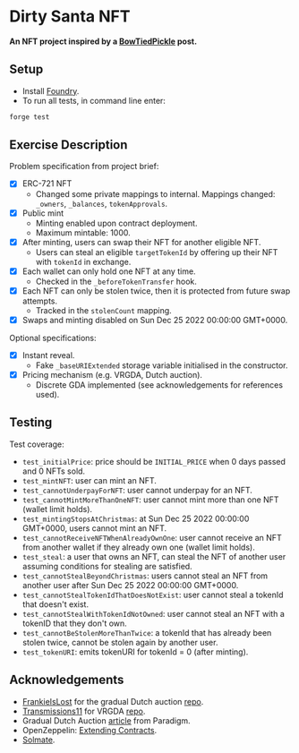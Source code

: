 # Dirty Santa NFT

**An NFT project inspired by a [BowTiedPickle](https://twitter.com/BowTiedPickle/status/1596617232897159168) post.**

## Setup

- Install [Foundry](https://github.com/foundry-rs/foundry).
- To run all tests, in command line enter:

```sh
forge test
```

## Exercise Description

Problem specification from project brief:

- [x] ERC-721 NFT
  - Changed some private mappings to internal. Mappings changed: `_owners`, `_balances`, `tokenApprovals`.
- [x] Public mint
  - Minting enabled upon contract deployment.
  - Maximum mintable: 1000.
- [x] After minting, users can swap their NFT for another eligible NFT.
  - Users can steal an eligible `targetTokenId` by offering up their NFT with `tokenId` in exchange.
- [x] Each wallet can only hold one NFT at any time.
  - Checked in the `_beforeTokenTransfer` hook.
- [x] Each NFT can only be stolen twice, then it is protected from future swap attempts.
  - Tracked in the `stolenCount` mapping.
- [x] Swaps and minting disabled on Sun Dec 25 2022 00:00:00 GMT+0000.

Optional specifications:

- [x] Instant reveal.
  - Fake `_baseURIExtended` storage variable initialised in the constructor.
- [x] Pricing mechanism (e.g. VRGDA, Dutch auction).
  - Discrete GDA implemented (see acknowledgements for references used).

## Testing

Test coverage:

- `test_initialPrice`: price should be `INITIAL_PRICE` when 0 days passed and 0 NFTs sold.
- `test_mintNFT`: user can mint an NFT.
- `test_cannotUnderpayForNFT`: user cannot underpay for an NFT.
- `test_cannotMintMoreThanOneNFT`: user cannot mint more than one NFT (wallet limit holds).
- `test_mintingStopsAtChristmas`: at Sun Dec 25 2022 00:00:00 GMT+0000, users cannot mint an NFT.
- `test_cannotReceiveNFTWhenAlreadyOwnOne`: user cannot receive an NFT from another wallet if they already own one (wallet limit holds).
- `test_steal`: a user that owns an NFT, can steal the NFT of another user assuming conditions for stealing are satisfied.
- `test_cannotStealBeyondChristmas`: users cannot steal an NFT from another user after Sun Dec 25 2022 00:00:00 GMT+0000.
- `test_cannotStealTokenIdThatDoesNotExist`: user cannot steal a tokenId that doesn't exist.
- `test_cannotStealWithTokenIdNotOwned`: user cannot steal an NFT with a tokenID that they don't own.
- `test_cannotBeStolenMoreThanTwice`: a tokenId that has already been stolen twice, cannot be stolen again by another user.
- `test_tokenURI`: emits tokenURI for tokenId = 0 (after minting).

## Acknowledgements

- [FrankieIsLost](https://twitter.com/FrankieIsLost) for the gradual Dutch auction [repo](https://github.com/FrankieIsLost/gradual-dutch-auction).
- [Transmissions11](https://twitter.com/transmissions11) for VRGDA [repo](https://github.com/transmissions11/VRGDAs).
- Gradual Dutch Auction [article](https://www.paradigm.xyz/2022/04/gda#discrete-gda) from Paradigm.
- OpenZeppelin: [Extending Contracts](https://docs.openzeppelin.com/contracts/3.x/extending-contracts#using-hooks).
- [Solmate](https://github.com/transmissions11/solmate).
